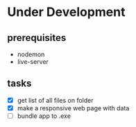 # Under Development

## prerequisites

- nodemon
- live-server

## tasks

- [x] get list of all files on folder
- [x] make a responsive web page with data
- [ ] bundle app to .exe
